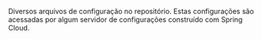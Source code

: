 Diversos arquivos de configuração no repositório. 
Estas configurações são acessadas por algum servidor de configurações construído com Spring Cloud.
